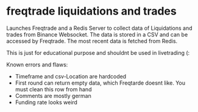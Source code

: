 # freqtrade liquidations and trades
 Launches Freqtrade and a Redis Server to collect data of Liquidations and trades from Binance Websocket. The data is stored in a CSV and can be accessed by Freqtrade. The most recent data is fetched from Redis. 
 
 This is just for educational purpose and shouldnt be used in livetrading (:


Known errors and flaws:
- Timeframe and csv-Location are hardcoded
- First round can return empty data, which Freqtarde doesnt like. You must clean this row from hand
- Comments are mostly german
- Funding rate looks weird
